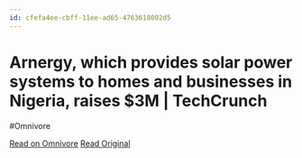 ```yaml
---
id: cfefa4ee-cbff-11ee-ad65-4763618002d5
---
```


# Arnergy, which provides solar power systems to homes and businesses in Nigeria, raises $3M | TechCrunch
#Omnivore

[Read on Omnivore](https://omnivore.app/me/arnergy-which-provides-solar-power-systems-to-homes-and-business-18daccb11a3)
[Read Original](https://techcrunch.com/2024/02/15/arnergy-which-provides-solar-power-systems-to-homes-and-businesses-in-nigeria-raises-3m/)

